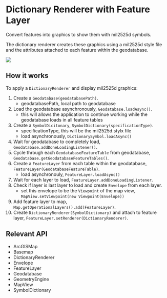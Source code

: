 # Dictionary Renderer with Feature Layer

Convert features into graphics to show them with mil2525d symbols.

The dictionary renderer creates these graphics using a mil2525d style file and the attributes attached to each feature within the geodatabase.

![](FeatureLayerDictionaryRenderer.png)

## How it works

To apply a `DictionaryRenderer` and display mil2525d graphics:

1. Create a `Geodatabase(geodatabasePath)`.
    * geodatabasePath, local path to geodatabase
2. Load the geodatabase asynchronously, `Geodatabase.loadAsync()`.
    * this will allows the application to continue working while the geodatabase loads in all feature tables
3. Create a `SymbolDicitonary`, `SymbolDictionary(specificationType)`.
    * specificationType, this will be the mil2525d.stylx file
    * load asynchronously, `DictionarySymbol.loadAsync()`
4. Wait for geodatabase to completely load, `Geodatabase.addDoneLoadingListener()`.
5. Cycle through each `GeodatabaseFeatureTable` from geodatabase, `Geodatabase.getGeodatabaseFeatureTables()`.
6. Create a `FeatureLayer` from each table within the geodatabase, `FeatureLayer(GeodatabaseFeatureTable)`.
    * load asynchronouly, `FeatureLayer.loadAsync()`
7. Wait for each layer to load, `FeatureLayer.addDoneLoadingListener`.
8. Check if layer is last layer to load and create `Envelope` from each layer.
    * set this envelope to be the `Viewpoint` of the map view, `MapView.setViewpoint(new Viewpoint(Envelope))`
9. Add feature layer to map, `Map.getOperationalLayers().add(FeatureLayer)`.
10. Create `DictionaryRenderer(SymbolDictionary)` and attach to feature layer, `FeatureLayer.setRenderer(DictionaryRenderer)`.

## Relevant API

* ArcGISMap
* Basemap
* DictionaryRenderer
* Envelope
* FeatureLayer
* Geodatabase
* GeometryEngine
* MapView
* SymbolDictionary
